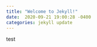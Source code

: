 ```yaml
---
title: "Welcome to Jekyll!"
date:  2020-09-21 19:00:28 -0400
categories: jekyll update
---
```


test
